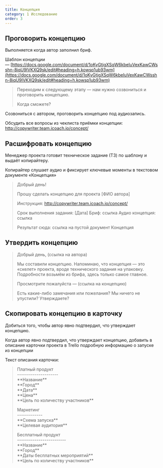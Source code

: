 ```yaml
---
title: Концепция
category: 1 Исследование
order: 3
---
```


## Проговорить концепцию

Выполняется когда автор заполнил бриф.

Шаблон концепции — [https://docs.google.com/document/d/1oKyGtjgXSqW6kbeIuVexKawCWsshn-8iqU9IVKXQ9sk/edit#heading=h.kowsp1ub93wm](https://docs.google.com/document/d/1oKyGtjgXSqW6kbeIuVexKawCWsshn-8iqU9IVKXQ9sk/edit#heading=h.kowsp1ub93wm)

> Переходим к следующему этапу — нам нужно созвониться и проговорить концепцию.
> 
> Когда сможете?

Созвониться с автором, проговорить концепцию под аудиозапись.

Обсудить все вопросы из чеклиста приёмки концепции: http://copywriter.team.icoach.io/concept/

## Расшифровать концепцию

Менеджер проекта готовит техническое задание (ТЗ) по шаблону и выдаёт копирайтеру.

Копирайтер слушает аудио и фиксирует ключевые моменты в текстовом документе «Концепция»

> Добрый день!
> 
> Прошу сделать концепцию для проекта \[ФИО автора\]
> 
> Инструкция: http://copywriter.team.icoach.io/concept/
> 
> Срок выполнения задания: \[Дата\]
> Бриф: ссылка
> Аудио концепция: ссылка
> 
> Результат сюда: ссылка на пустой документ Концепция

## Утвердить концепцию

> Добрый день, (ссылка на автора)
> 
> Мы составили концепцию. Напоминаю, что концепция — это «скелет» проекта, вроде технического задания на упаковку. Подробности возьмём из брифа, здесь только самое главное.
> 
> Просмотрите пожалуйста — (ссылка на концепцию)
> 
> Есть какие-либо замечания или пожелания? Мы ничего не упустили? Утверждаете?

## Скопировать концепцию в карточку

Добиться того, чтобы автор явно подтвердил, что утверждает концепцию.

Когда автор явно подтвердил, что утверждает концепцию, добавить в описание карточки проекта в Trello подробную информацию о запуске из концепции

Текст описания карточки:

> Платный продукт\
> ---------------------\
> \*\*Название\*\* \
> \*\*Город\*\* \
> \*\*Дата\*\* \
> \*\*Цена\*\* \
> \*\*Цель по количеству участников\*\* 
> 
> Маркетинг\
> -------------\
> \*\*Схема запуска\*\* \
> \*\*Целевая аудитория\*\* 
> 
> Бесплатный продукт\
> -------------------------\
> \*\*Название\*\* \
> \*\*Город\*\*  \
> \*\*Даты бесплатных мероприятий\*\*\
> \*\*Цель по количеству участников\*\* 

